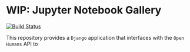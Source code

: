 # WIP: Jupyter Notebook Gallery

[![Build Status](https://travis-ci.org/gedankenstuecke/jupyter-gallery.svg?branch=master)](https://travis-ci.org/gedankenstuecke/jupyter-gallery)

This repository provides a `Django` application that interfaces with the `Open Humans` API to 

